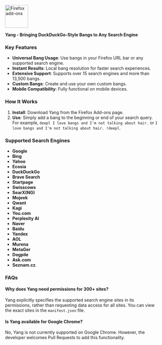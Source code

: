   <a href="https://addons.mozilla.org/addon/yang-addon/">
    <picture>
      <source srcset="https://i.imgur.com/ZluoP7T.png" media="(prefers-color-scheme: dark)">
      <img height="75" src="https://i.imgur.com/4PobQqE.png" alt="Firefox add-ons"></picture></a>
  <a/>


**Yang - Bringing DuckDuckGo-Style Bangs to Any Search Engine**

### Key Features
- **Universal Bang Usage**: Use bangs in your Firefox URL bar or any supported search engine.
- **Instant Results**: Local bang resolution for faster search experiences.
- **Extensive Support**: Supports over 15 search engines and more than 13,500 bangs.
- **Custom Bangs**: Create and use your own custom bangs.
- **Mobile Compatibility**: Fully functional on mobile devices.

### How It Works
1. **Install**: Download Yang from the Firefox Add-ons page.
2. **Use**: Simply add a bang to the beginning or end of your search query. For example, `deepl I love bangs and I'm not talking about hair.` or `I love bangs and I'm not talking about hair. !deepl`.

### Supported Search Engines
- **Google**
- **Bing**
- **Yahoo**
- **Ecosia**
- **DuckDuckGo**
- **Brave Search**
- **Startpage**
- **Swisscows**
- **SearX(NG)**
- **Mojeek**
- **Qwant**
- **Kagi**
- **You.com**
- **Perplexity AI**
- **Naver**
- **Baidu**
- **Yandex**
- **AOL**
- **Murena**
- **MetaGer**
- **Dogpile**
- **Ask.com**
- **Seznam.cz**.

### FAQs
#### Why does Yang need permissions for 300+ sites?
Yang explicitly specifies the supported search engine sites in its permissions, rather than requesting data access for all sites. You can view the exact sites in the `manifest.json` file.

#### Is Yang available for Google Chrome?
No, Yang is not currently supported on Google Chrome. However, the developer welcomes Pull Requests to add this functionality.
